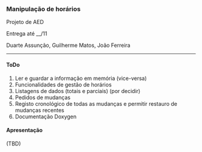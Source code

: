 ### Manipulação de horários

Projeto de AED

Entrega até \_\_/11

Duarte Assunção, Guilherme Matos, João Ferreira

---

#### ToDo

1. Ler e guardar a informação em memória (vice-versa)
2. Funcionalidades de gestão de horários
3. Listagens de dados (totais e parciais) (por decidir)
4. Pedidos de mudanças
5. Registo cronológico de todas as mudanças e permitir restauro de mudanças recentes
6. Documentação Doxygen

#### Apresentação

(TBD)